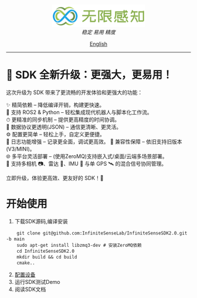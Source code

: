 <p align="center">
<img  style="width:50%;"  alt="Logo" src="assets/main_logo.png">
<br>
<em>稳定 易用 精度</em>
<br>
</p>
<p align="center">
<a href="README_EN.md">English</a>
</p>

---

# 🚀 SDK 全新升级：更强大，更易用！

这次升级为 SDK 带来了更流畅的开发体验和更强大的功能：

✨ 精简依赖 – 降低编译开销，构建更快速。  
🤖 支持 ROS2 & Python – 轻松集成现代机器人与脚本化工作流。  
⏱ 更精准的同步机制 – 提供更高精度的时间协调。  
📡 数据协议更透明(JSON) – 通信更清晰、更灵活。  
⚙️ 配置更简单 – 轻松上手，自定义更便捷。  
📜 日志功能增强 – 记录更全面，调试更高效。
🔄 兼容性保障 – 依旧支持旧版本(V3/MINI)。  
🌐 多平台灵活部署 – (使用ZeroMQ)支持嵌入式/桌面/云端多场景部署。  
🔗 支持多相机 📷、雷达 📡、IMU 🧭 与单 GPS 🛰 的混合信号协同管理。  

立即升级，体验更高效、更友好的 SDK！🚀

# 开始使用

1. 下载SDK源码,编译安装
```angular2html
    git clone git@github.com:InfiniteSenseLab/InfiniteSenseSDK2.0.git -b main
    sudo apt-get install libzmq3-dev # 安装ZeroMQ依赖
    cd InfiniteSenseSDK2.0
    mkdir build && cd build
    cmake..
```
2. [配置设备](./assets/firmware_config.md)
3. 运行SDK测试Demo
4. 阅读SDK文档
